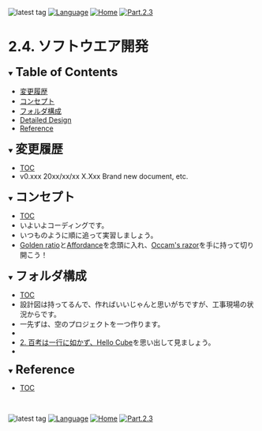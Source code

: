 ![latest tag](https://img.shields.io/github/v/tag/gtuja/CSC_MS.svg?color=brightgreen)
[![Language](https://img.shields.io/badge/%E8%A8%80%E8%AA%9E-English-brightgreen)](https://github.com/gtuja/CSC_MS/blob/main/Part2/4.SoftwareImplementation_en.md)
[![Home](https://img.shields.io/badge/Home-Readme-brightgreen)](https://github.com/gtuja/CSC_MS/blob/main/README.md)
[![Part.2.3](https://img.shields.io/badge/Prev-Part.2.3-brightgreen)](https://github.com/gtuja/CSC_MS/blob/main/Part2/3.SoftwareDesign.md)

# 2.4. ソフトウエア開発

<div id="toc"></div>
<details open>
<summary><font size="5"><b>Table of Contents</b></font></summary>

- [変更履歴](#history)
- [コンセプト](#Concept)
- [フォルダ構成](#folder_structure)
- [Detailed Design](#Detailed_Design)
- [Reference](#Reference)

</details>

<div id="history"></div>
<details open>
<summary><font size="5"><b>変更履歴</b></font></summary> 

- [TOC](#toc)
- v0.xxx 20xx/xx/xx X.Xxx Brand new document, etc.

</details>

<div id="Concept"></div>
<details open>
<summary><font size="5"><b>コンセプト</b></font></summary>

- [TOC](#toc)
- いよいよコーディングです。
- いつものように順に追って実習しましょう。
- [Golden ratio](https://en.m.wikipedia.org/wiki/Golden_ratio)と[Affordance](https://en.m.wikipedia.org/wiki/Affordance)を念頭に入れ、[Occam's razor](https://en.m.wikipedia.org/wiki/Occam%27s_razor)を手に持って切り開こう！

</details>

<div id="folder_structure"></div>
<details open>
<summary><font size="5"><b>フォルダ構成</b></font></summary>

- [TOC](#toc)
- 設計図は持ってるんで、作ればいいじゃんと思いがちですが、工事現場の状況からです。
- 一先ずは、空のプロジェクトを一つ作ります。
- 
- [2. 百考は一行に如かず、Hello Cube](https://github.com/gtuja/CSC_MS/blob/main/Part1/2.Hello%20MCU.md#Hello_Cube)を思い出して見ましょう。
- 

</details>

<div id="Reference"></div>
<details open>
<summary><font size="5"><b>Reference</b></font></summary>

- [TOC](#toc)

</details>
<br>

![latest tag](https://img.shields.io/github/v/tag/gtuja/CSC_MS.svg?color=brightgreen)
[![Language](https://img.shields.io/badge/%E8%A8%80%E8%AA%9E-English-brightgreen)](https://github.com/gtuja/CSC_MS/blob/main/Part2/4.SoftwareImplementation_en.md)
[![Home](https://img.shields.io/badge/Home-Readme-brightgreen)](https://github.com/gtuja/CSC_MS/blob/main/README.md)
[![Part.2.3](https://img.shields.io/badge/Prev-Part.2.3-brightgreen)](https://github.com/gtuja/CSC_MS/blob/main/Part2/3.SoftwareDesign.md)
